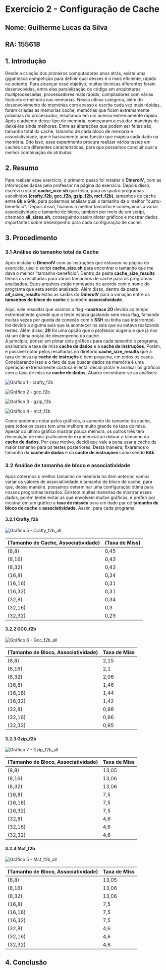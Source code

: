 # Exercício 2 - Configuração de Cache
## Nome: Guilherme Lucas da Silva
## RA: 155618

## 1. Introdução  
Desde a criação dos primeiros computadores anos atrás, existe uma gigantesca competição para definir qual desses é o mais eficiente, rápido ou potente. Para alcançar esse objetivo, muitas técnicas diferentes foram desenvolvidas, entre elas paralelização de código em arquiteturas multiprocessadas, processadores mais rápido, compiladores com várias features e melhoria nas memórias. Nessa ultima categoria, além do desenvolvimento de memórias com acesso e escrita cada vez mais rápidas, foram criadas as memorias cache, memórias que ficam extremamente próximas do processador, resultando em um acesso extremamente rápido. Após o advento desse tipo de memória, começaram a estudar maneiras de deixá-las ainda melhores. Entre as alterações que podem ser feitas são, tamanho total da cache, tamanho de cada bloco de memória e associatividade, que é basicamente uma função que mapeia cada dado na memória. Dito isso, esse experimento procura realizar vários testes em caches com diferentes características, para que possamos concluir qual a melhor combinação de atributos.

## 2. Resumo
Para realizar esse exercício, o primeiro passo foi instalar o **DineroIV**, com as informções dadas pelo professor na página do exercício. Depois disso, escrevi o script **cache_size.sh** que testa, para os quatro programas escolhidos **(crafty_f2b, gcc_f2b, gzip_f2b, mcf_f2b)**, tamanhos de cache entre **8k** e **64k**, para podermos analisar qual o tamanho da o melhor "custo-beneficio". Depois disso, fixamos o melhor tamanho e começamos a variar associatividade e tamanho de bloco, também por meio de um script, chamado **all_sizes.sh**, conseguindo assim plotar gráficos e mostrar dados importantes sobre desempenho para cada configuração de cache.

## 3. Procedimento
### 3.1 Análise do tamanho total da Cache  

Após instalar o **DineroIV** com as instruções que estavam na página do exercício, usei o script **cache_size.sh** para encontrar o tamanho que me dava o melhor "tamanho-benefício". Dentro da pasta **cache_size_results** temos os resultados para vários tamanhos de cache para os programas analisados. Estes arquivos estão nomeados de acordo com o nome do programa que esta sendo analisado. Além disso, dentro da pasta **all_sizes_results** estão as saídas do **DineroIV** para a variação entre os **tamanhos de bloco de cache** e também **associatividade**.  

Aqui, vale ressaltar que usamos a flag **-maxtrace 20** devido ao tempo extremamente grande que o teste estava gastando sem essa flag, falhando muitas vezes por queda de conexão com o **SSH** ou tinha que interrompê-los devido a alguma aula que ia acontecer na sala que eu estava realizando testes. Além disso, **20** foi uma opção que o professor sugeriu e que já nos dá um ótima noção de desempenho da cache.  
A princípio, pensei em plotar dois gráficos para cada tamanho e programa, analisando a taxa de miss **cache de dados** e a **cache de instruções**. Porém, é possível notar pelos resultados no diretorio **cache_size_results** que a taxa de miss na **cache de instruçõs** é bem pequena, em todos os casos. Considerando isso e o fato de que buscar dados na memória é uma operação extremamente custosa e lenta, decidi plotar e analisar os gráficos com a taxa de miss na **cache de dados**. Abaixo encontram-se as análises:  

![Gráfico 1 - crafty_f2b](graficos/crafty_f2b.jpeg)  

![Gráfico 2 - gcc_f2b](graficos/gcc_f2b.jpeg)  

![Gráfico 3 - gzip_f2b](graficos/gzip_f2b.jpeg)  

![Gráfico 4 - mcf_f2b](graficos/mcf_f2b.jpeg)  


Como podemos notar pelos gráficos, o aumento do tamanho da cache, para todos os casos tem uma melhora muito grande na taxa de miss. Apesar do último gráfico mostrar pouca melhora, os outros três tem diminuição de miss praticamente exponencial ao dobrar o tamanho da **cache de dados**. Por esse motivo, decidi que vale a pena usar a cache de maior tamanho para os testes posteriores. Desta maneira, fixaremos o tamanho da **cache de dados** e da **cache de instruções** como sendo **64k**.  

### 3.2 Análise de tamanho de bloco e associatividade  
Após obtermos o melhor tamanho de memória no item anterior, vamos variar os valores de associatividade e tamanho de bloco de cache, para que, dessa maneira, possamos determinar uma configuração ótima para nossos programas testados. Existem muitas maneiras de mostrar esses dados, porém tentei evitar as que envolvem muitos gráficos, e preferi por mostrar em um gráfico a **taxa de misses** para um dado par de **tamanho de bloco de cache** e **associatividade**. Assim, para cada programa

#### 3.2.1 Crafty_f2b  

![Gráfico 5 - Crafty_f2b_all](graficos/crafty_f2b_all.jpeg)

| (Tamanho de Cache, Associatividade) | (Taxa de Miss) |
|-------------------------------------|----------------|
| (8,8)                               | 0,45           |
| (8,16)                              | 0,43           |
| (8,32)                              | 0,43           |
| (16,8)                              | 0,34           |
| (16,16)                             | 0,31           |
| (16,32)                             | 0,31           |
| (32,8)                              | 0,34           |
| (32,16)                             | 0,3            |
| (32,32)                             | 0,29           |  


#### 3.2.2 GCC_f2b  

![Gráfico 6 - Gcc_f2b_all](graficos/gcc_f2b_all.jpeg)

| (Tamanho de Bloco, Associatividade) | Taxa de Miss |
|-------------------------------------|--------------|
| (8,8)                               | 2,15         |
| (8,16)                              | 2,1          |
| (8,32)                              | 2,06         |
| (16,8)                              | 1,46         |
| (16,16)                             | 1,44         |
| (16,32)                             | 1,42         |
| (32,8)                              | 0,98         |
| (32,16)                             | 0,96         |
| (32,32)                             | 0,95         |  

#### 3.2.3 Gzip_f2b  

![Gráfico 7 - Gzip_f2b_all](graficos/gzip_f2b_all.jpeg)

| (Tamanho de Bloco, Associatividade) | Taxa de Miss |
|-------------------------------------|--------------|
| (8,8)                               | 13,05        |
| (8,16)                              | 13,06        |
| (8,32)                              | 13,06        |
| (16,8)                              | 7,5          |
| (16,16)                             | 7,5          |
| (16,32)                             | 7,5          |
| (32,8)                              | 4,6          |
| (32,16)                             | 4,6          |
| (32,32)                             | 4,6          |  

#### 3.2.4 Mcf_f2b  

![Gráfico 5 - Mcf_f2b_all](graficos/mcf_f2b_all.jpeg)

| (Tamanho de Bloco, Associatividade) | Taxa de Miss |
|-------------------------------------|--------------|
| (8,8)                               | 13,05        |
| (8,16)                              | 13,06        |
| (8,32)                              | 13,06        |
| (16,8)                              | 7,5          |
| (16,16)                             | 7,5          |
| (16,32)                             | 7,5          |
| (32,8)                              | 4,6          |
| (32,16)                             | 4,6          |
| (32,32)                             | 4,6          |  


## 4. Conclusão  




   
